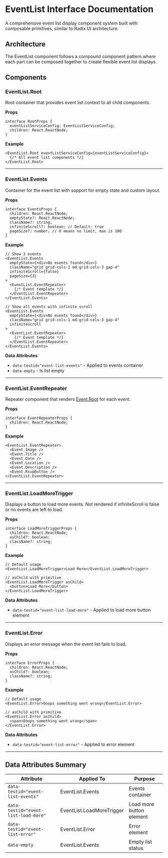 # EventList Interface Documentation

A comprehensive event list display component system built with composable primitives, similar to Radix UI architecture.

## Architecture

The EventList component follows a compound component pattern where each part can be composed together to create flexible event list displays.

## Components

### EventList.Root

Root container that provides event list context to all child components.

**Props**

```tsx
interface RootProps {
  eventListServiceConfig: EventListServiceConfig;
  children: React.ReactNode;
}
```

**Example**

```tsx
<EventList.Root eventListServiceConfig={eventListServiceConfig}>
  {/* All event list components */}
</EventList.Root>
```

---

### EventList.Events

Container for the event list with support for empty state and custom layout.

**Props**

```tsx
interface EventsProps {
  children: React.ReactNode;
  emptyState?: React.ReactNode;
  className?: string;
  infiniteScroll?: boolean; // Default: true
  pageSize?: number; // 0 means no limit, max is 100
}
```

**Example**

```tsx
// Show 3 events
<EventList.Events
  emptyState={<div>No events found</div>}
  className="grid grid-cols-1 md:grid-cols-3 gap-4"
  infiniteScroll={false}
  pageSize={3}
>
  <EventList.EventRepeater>
    {/* Event template */}
  </EventList.EventRepeater>
</EventList.Events>

// Show all events with infinite scroll
<EventList.Events
  emptyState={<div>No events found</div>}
  className="grid grid-cols-1 md:grid-cols-3 gap-4"
  infiniteScroll
>
  <EventList.EventRepeater>
    {/* Event template */}
  </EventList.EventRepeater>
</EventList.Events>
```

**Data Attributes**

- `data-testid="event-list-events"` - Applied to events container
- `data-empty` - Is list empty

---

### EventList.EventRepeater

Repeater component that renders [Event.Root](./EVENT_INTERFACE.md#eventroot) for each event.

**Props**

```tsx
interface EventRepeaterProps {
  children: React.ReactNode;
}
```

**Example**

```tsx
<EventList.EventRepeater>
  <Event.Image />
  <Event.Title />
  <Event.Date />
  <Event.Location />
  <Event.Description />
  <Event.RsvpButton />
</EventList.EventRepeater>
```

---

### EventList.LoadMoreTrigger

Displays a button to load more events. Not rendered if infiniteScroll is false or no events are left to load.

**Props**

```tsx
interface LoadMoreTriggerProps {
  children: React.ReactNode;
  asChild?: boolean;
  className?: string;
}
```

**Example**

```tsx
// Default usage
<EventList.LoadMoreTrigger>Load More</EventList.LoadMoreTrigger>

// asChild with primitive
<EventList.LoadMoreTrigger asChild>
  <button>Load More</button>
</EventList.LoadMoreTrigger>
```

**Data Attributes**

- `data-testid="event-list-load-more"` - Applied to load more button element

---

### EventList.Error

Displays an error message when the event list fails to load.

**Props**

```tsx
interface ErrorProps {
  children: React.ReactNode;
  asChild?: boolean;
  className?: string;
}
```

**Example**

```tsx
// Default usage
<EventList.Error>Ooops something went wrong</EventList.Error>

// asChild with primitive
<EventList.Error asChild>
  <span>Ooops something went wrong</span>
</EventList.Error>
```

**Data Attributes**

- `data-testid="event-list-error"` - Applied to error element

---

## Data Attributes Summary

| Attribute                            | Applied To                | Purpose                  |
| ------------------------------------ | ------------------------- | ------------------------ |
| `data-testid="event-list-events"`    | EventList.Events          | Events container         |
| `data-testid="event-list-load-more"` | EventList.LoadMoreTrigger | Load more button element |
| `data-testid="event-list-error"`     | EventList.Error           | Error element            |
| `data-empty`                         | EventList.Events          | Empty list status        |
